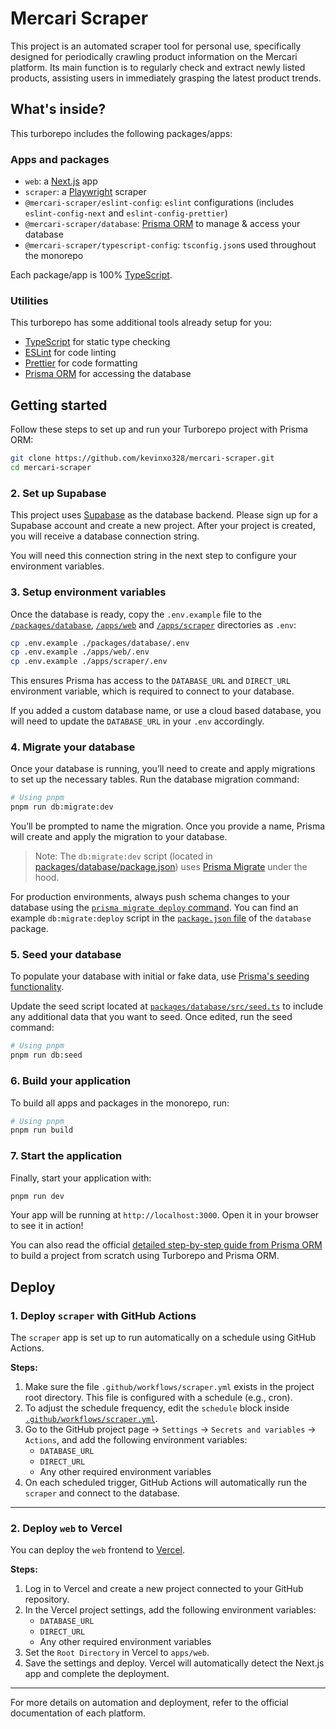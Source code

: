 # Mercari Scraper

This project is an automated scraper tool for personal use, specifically designed for periodically crawling product information on the Mercari platform. Its main function is to regularly check and extract newly listed products, assisting users in immediately grasping the latest product trends.

## What's inside?

This turborepo includes the following packages/apps:

### Apps and packages

- `web`: a [Next.js](https://nextjs.org/) app
- `scraper`: a [Playwright](https://playwright.dev/) scraper
- `@mercari-scraper/eslint-config`: `eslint` configurations (includes `eslint-config-next` and `eslint-config-prettier`)
- `@mercari-scraper/database`: [Prisma ORM](https://prisma.io/) to manage & access your database
- `@mercari-scraper/typescript-config`: `tsconfig.json`s used throughout the monorepo

Each package/app is 100% [TypeScript](https://www.typescriptlang.org/).

### Utilities

This turborepo has some additional tools already setup for you:

- [TypeScript](https://www.typescriptlang.org/) for static type checking
- [ESLint](https://eslint.org/) for code linting
- [Prettier](https://prettier.io) for code formatting
- [Prisma ORM](https://prisma.io/) for accessing the database

## Getting started

Follow these steps to set up and run your Turborepo project with Prisma ORM:

```bash
git clone https://github.com/kevinxo328/mercari-scraper.git
cd mercari-scraper
```

### 2. Set up Supabase

This project uses [Supabase](https://supabase.com/) as the database backend. Please sign up for a Supabase account and create a new project. After your project is created, you will receive a database connection string.

You will need this connection string in the next step to configure your environment variables.

### 3. Setup environment variables

Once the database is ready, copy the `.env.example` file to the [`/packages/database`](./packages/database/), [`/apps/web`](./apps/web/) and [`/apps/scraper`](./apps/scraper/) directories as `.env`:

```bash
cp .env.example ./packages/database/.env
cp .env.example ./apps/web/.env
cp .env.example ./apps/scraper/.env
```

This ensures Prisma has access to the `DATABASE_URL` and `DIRECT_URL` environment variable, which is required to connect to your database.

If you added a custom database name, or use a cloud based database, you will need to update the `DATABASE_URL` in your `.env` accordingly.

### 4. Migrate your database

Once your database is running, you’ll need to create and apply migrations to set up the necessary tables. Run the database migration command:

```bash
# Using pnpm
pnpm run db:migrate:dev
```

You’ll be prompted to name the migration. Once you provide a name, Prisma will create and apply the migration to your database.

> Note: The `db:migrate:dev` script (located in [packages/database/package.json](/packages/database/package.json)) uses [Prisma Migrate](https://www.prisma.io/migrate) under the hood.

For production environments, always push schema changes to your database using the [`prisma migrate deploy` command](https://www.prisma.io/docs/orm/prisma-client/deployment/deploy-database-changes-with-prisma-migrate). You can find an example `db:migrate:deploy` script in the [`package.json` file](/packages/database/package.json) of the `database` package.

### 5. Seed your database

To populate your database with initial or fake data, use [Prisma's seeding functionality](https://www.prisma.io/docs/guides/database/seed-database).

Update the seed script located at [`packages/database/src/seed.ts`](/packages/database/src/seed.ts) to include any additional data that you want to seed. Once edited, run the seed command:

```bash
# Using pnpm
pnpm run db:seed
```

### 6. Build your application

To build all apps and packages in the monorepo, run:

```bash
# Using pnpm
pnpm run build
```

### 7. Start the application

Finally, start your application with:

```bash
pnpm run dev
```

Your app will be running at `http://localhost:3000`. Open it in your browser to see it in action!

You can also read the official [detailed step-by-step guide from Prisma ORM](https://pris.ly/guide/turborepo?utm_campaign=turborepo-example) to build a project from scratch using Turborepo and Prisma ORM.

## Deploy

### 1. Deploy `scraper` with GitHub Actions

The `scraper` app is set up to run automatically on a schedule using GitHub Actions.

**Steps:**

1. Make sure the file `.github/workflows/scraper.yml` exists in the project root directory. This file is configured with a schedule (e.g., cron).
2. To adjust the schedule frequency, edit the `schedule` block inside [`.github/workflows/scraper.yml`](.github/workflows/scraper.yml).
3. Go to the GitHub project page → `Settings` → `Secrets and variables` → `Actions`, and add the following environment variables:
    - `DATABASE_URL`
    - `DIRECT_URL`
    - Any other required environment variables
4. On each scheduled trigger, GitHub Actions will automatically run the `scraper` and connect to the database.

---

### 2. Deploy `web` to Vercel

You can deploy the `web` frontend to [Vercel](https://vercel.com/).

**Steps:**

1. Log in to Vercel and create a new project connected to your GitHub repository.
2. In the Vercel project settings, add the following environment variables:
    - `DATABASE_URL`
    - `DIRECT_URL`
    - Any other required environment variables
3. Set the `Root Directory` in Vercel to `apps/web`.
4. Save the settings and deploy. Vercel will automatically detect the Next.js app and complete the deployment.

---

For more details on automation and deployment, refer to the official documentation of each platform.

